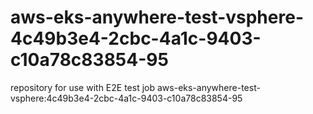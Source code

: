 # aws-eks-anywhere-test-vsphere-4c49b3e4-2cbc-4a1c-9403-c10a78c83854-95
repository for use with E2E test job aws-eks-anywhere-test-vsphere:4c49b3e4-2cbc-4a1c-9403-c10a78c83854-95
